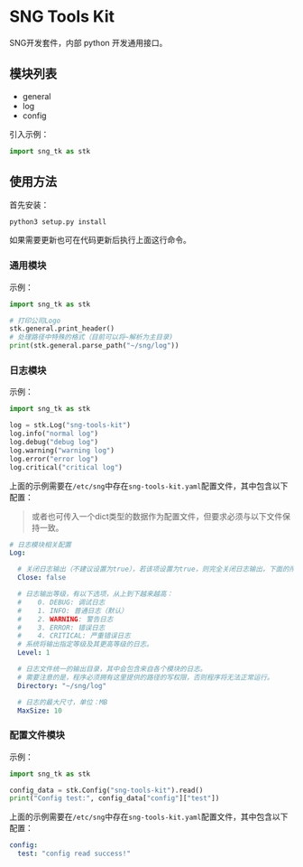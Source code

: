 # SNG Tools Kit

SNG开发套件，内部 python 开发通用接口。

## 模块列表

- general
- log
- config

引入示例：

```python
import sng_tk as stk
```

## 使用方法

首先安装：

```shell
python3 setup.py install
```

如果需要更新也可在代码更新后执行上面这行命令。

### 通用模块

示例：

```python
import sng_tk as stk

# 打印公司Logo
stk.general.print_header()
# 处理路径中特殊的格式（目前可以将~解析为主目录)
print(stk.general.parse_path("~/sng/log"))
```

### 日志模块

示例：

```python
import sng_tk as stk

log = stk.Log("sng-tools-kit")
log.info("normal log")
log.debug("debug log")
log.warning("warning log")
log.error("error log")
log.critical("critical log")
```

上面的示例需要在`/etc/sng`中存在`sng-tools-kit.yaml`配置文件，其中包含以下配置：

> 或者也可传入一个dict类型的数据作为配置文件，但要求必须与以下文件保持一致。

```yaml
# 日志模块相关配置
Log:

  # 关闭日志输出（不建议设置为true），若该项设置为true，则完全关闭日志输出，下面的所有配置也无法生效。
  Close: false

  # 日志输出等级，有以下选项，从上到下越来越高：
  #    0. DEBUG: 调试日志
  #    1. INFO: 普通日志（默认）
  #    2. WARNING: 警告日志
  #    3. ERROR: 错误日志
  #    4. CRITICAL: 严重错误日志
  # 系统将输出指定等级及其更高等级的日志。
  Level: 1

  # 日志文件统一的输出目录，其中会包含来自各个模块的日志。
  # 需要注意的是，程序必须拥有这里提供的路径的写权限，否则程序将无法正常运行。
  Directory: "~/sng/log"

  # 日志的最大尺寸，单位：MB
  MaxSize: 10
```

### 配置文件模块

示例：

```python
import sng_tk as stk

config_data = stk.Config("sng-tools-kit").read()
print("Config test:", config_data["config"]["test"])
```

上面的示例需要在`/etc/sng`中存在`sng-tools-kit.yaml`配置文件，其中包含以下配置：

```yaml
config:
  test: "config read success!"
```